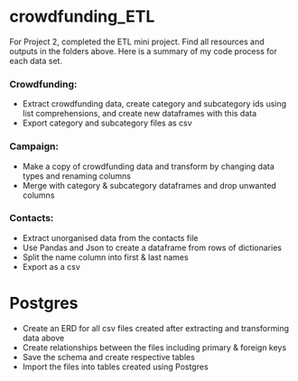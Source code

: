 # crowdfunding_ETL

For Project 2, completed the ETL mini project. Find all resources and outputs in the folders above.
Here is a summary of my code process for each data set.

### Crowdfunding:

- Extract crowdfunding data, create category and subcategory ids using list comprehensions, and create new dataframes with this data
- Export category and subcategory files as csv

### Campaign:

- Make a copy of crowdfunding data and transform by changing data types and renaming columns 
- Merge with category & subcategory dataframes and drop unwanted columns

### Contacts:

- Extract unorganised data from the contacts file
- Use Pandas and Json to create a dataframe from rows of dictionaries
- Split the name column into first & last names 
- Export as a csv


# Postgres

- Create an ERD for all csv files created after extracting and transforming data above
- Create relationships between the files including primary & foreign keys
- Save the schema and create respective tables
- Import the files into tables created using Postgres 